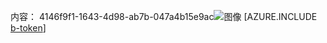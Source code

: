 内容： 4146f9f1-1643-4d98-ab7b-047a4b15e9ac![图像](2a8075c0-b350-4002-ba2a-816b55333241.png)
[AZURE.INCLUDE [b-token](7352b9fe-279c-4aeb-866c-82d35cce0e5b.md)]
